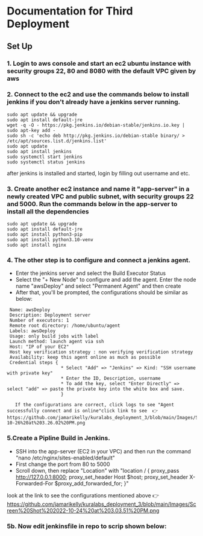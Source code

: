 # Documentation for Third Deployment 

## Set Up

### 1. Login to aws console and start an ec2 ubuntu instance with security groups 22, 80 and 8080 with the default VPC given by aws

### 2. Connect to the ec2 and use the commands below to install jenkins if you don't already have a jenkins server running.
```
sudo apt update && upgrade
sudo apt install default-jre
wget -q -O - https://pkg.jenkins.io/debian-stable/jenkins.io.key | sudo apt-key add -
sudo sh -c 'echo deb http://pkg.jenkins.io/debian-stable binary/ > /etc/apt/sources.list.d/jenkins.list'
sudo apt update
sudo apt install jenkins
sudo systemctl start jenkins
sudo systemctl status jenkins
```
after jenkins is installed and started, login by filling out username and etc.

### 3. Create another ec2 instance and name it "app-server" in a newly created VPC and public subnet, with security groups 22 and 5000. Run the commands below in the app-server to install all the dependencies
```
sudo apt update && upgrade
sudo apt install default-jre
sudo apt install python3-pip
sudo apt install python3.10-venv
sudo apt install nginx
```
### 4. The other step is to configure and connect a jenkins agent.

* Enter the jenkins server and select the Build Executor Status
* Select the "+ New Node" to configure and add the agent. Enter the node name "awsDeploy" and select "Permanent Agent" and then create 
* After that, you'll be prompted, the configurations should be similar as below: 
 ```
  Name: awsDeploy
  Description: Deployment server
  Number of executors: 1
  Remote root directory: /home/ubuntu/agent 
  Labels: awsDeploy
  Usage: only build jobs with label
  Launch method: launch agent via ssh
  Host: "IP of your EC2"
  Host key verification strategy : non verifying verification strategy
  Availability: keep this agent online as much as possible 
  Credential steps {
                     * Select "Add" => "Jenkins" => Kind: "SSH username with private key"
                     * Enter the ID, Description, username
                     * To add the key, select "Enter Directly" => select "add" => paste the private key into the white box and save.
                     }
                     
    If the configurations are correct, click logs to see "Agent successfully connect and is online"click link to see  👉 https://github.com/jamarikelly/kuralabs_deployment_3/blob/main/Images/Screen%20Shot%202022-10-26%20at%203.26.02%20PM.png
  ```
  
### 5.Create a Pipline Build in Jenkins.

   * SSH into the app-server (EC2 in your VPC) and then run the command "nano /etc/nginx/sites-enabled/default"
   * First change the port from 80 to 5000
   * Scroll down, then replace "Location" with 
   "location / { proxy_pass http://127.0.0.1:8000;
                 proxy_set_header Host $host;
                 proxy_set_header X- Forwarded-For $proxy_add_forwarded_for;
                  }"
                   
 look at the link to see the configurations mentioned above 👉 https://github.com/jamarikelly/kuralabs_deployment_3/blob/main/Images/Screen%20Shot%202022-10-24%20at%203.03.51%20PM.png
 
### 5b. Now edit jenkinsfile in repo to scrip shown below:
  
